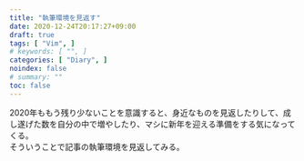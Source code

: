 ```yaml
---
title: "執筆環境を見返す"
date: 2020-12-24T20:17:27+09:00
draft: true
tags: [ "Vim", ]
# keywords: [ "", ]
categories: [ "Diary", ]
noindex: false
# summary: ""
toc: false
---
```


2020年ももう残り少ないことを意識すると、身近なものを見返したりして、成し遂げた数を自分の中で増やしたり、マシに新年を迎える準備をする気になってくる。  
そういうことで記事の執筆環境を見返してみる。  

